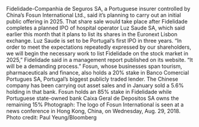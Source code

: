 Fidelidade-Companhia de Seguros SA, a Portuguese insurer controlled by China’s Fosun International Ltd., said it’s planning to carry out an initial public offering in 2025.
That share sale would take place after Fidelidade completes a planned IPO of hospital operator Luz Saude SA, which said earlier this month that it plans to list its shares in the Euronext Lisbon exchange. Luz Saude is set to be Portugal’s first IPO in three years.
“In order to meet the expectations repeatedly expressed by our shareholders, we will begin the necessary work to list Fidelidade on the stock market in 2025,” Fidelidade said in a management report published on its website. “It will be a demanding process.”
Fosun, whose businesses span tourism, pharmaceuticals and finance, also holds a 20% stake in Banco Comercial Portugues SA, Portugal’s biggest publicly traded lender. The Chinese company has been carrying out asset sales and in January sold a 5.6% holding in that bank.
Fosun holds an 85% stake in Fidelidade while Portuguese state-owned bank Caixa Geral de Depositos SA owns the remaining 15%
Photograph: The logo of Fosun International is seen at a news conference in Hong Kong, China, on Wednesday, Aug. 29, 2018. Photo credit: Paul Yeung/Bloomberg